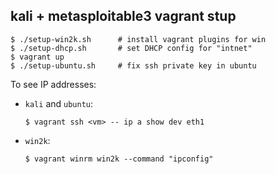 kali + metasploitable3 vagrant stup
-----------------------------------

    $ ./setup-win2k.sh      # install vagrant plugins for win
    $ ./setup-dhcp.sh       # set DHCP config for "intnet"
    $ vagrant up
    $ ./setup-ubuntu.sh     # fix ssh private key in ubuntu 

To see IP addresses:

- `kali` and `ubuntu`:

      $ vagrant ssh <vm> -- ip a show dev eth1
  
- `win2k`:

      $ vagrant winrm win2k --command "ipconfig"
